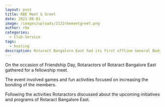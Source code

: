 ```yaml
---
layout: post
title: RBE Meet & Greet
date: 2021-08-01
image: /images/uploads/2122rbemeetgreet.png
author: rbe
categories:
  - Club-Service
tags:
  - hosting
description: Rotaract Bangalore East had its first offline General Body Meeting.
---
```


On the occasion of Friendship Day, Rotaractors of Rotaract Bangalore East gathered for a fellowship meet.

The event involved games and fun activities focused on increasing the bonding of the members.

Following the activities Rotaractors discussed about the upcoming initiatives and programs of Rotaract Bangalore East.
